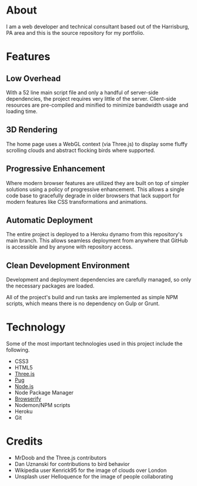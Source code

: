 # About
I am a web developer and technical consultant based out of the Harrisburg, PA area and this is the source repository for my portfolio.

# Features
## Low Overhead
With a 52 line main script file and only a handful of server-side dependencies, the project requires very little of the server. Client-side resources are pre-compiled and minified to minimize bandwidth usage and loading time.

## 3D Rendering
The home page uses a WebGL context (via Three.js) to display some fluffy scrolling clouds and abstract flocking birds where supported.

## Progressive Enhancement
Where modern browser features are utilized they are built on top of simpler solutions using a policy of progressive enhancement. This allows a single code base to gracefully degrade in older browsers that lack support for modern features like CSS transformations and animations.

## Automatic Deployment
The entire project is deployed to a Heroku dynamo from this repository's main branch. This allows seamless deployment from anywhere that GitHub is accessible and by anyone with repository access.

## Clean Development Environment
Development and deployment dependencies are carefully managed, so only the necessary packages are loaded.

All of the project's build and run tasks are implemented as simple NPM scripts, which means there is no dependency on Gulp or Grunt.

# Technology
Some of the most important technologies used in this project include the following.

* CSS3
* HTML5
* [Three.js](https://www.threejs.org/)
* [Pug](https://github.com/pugjs/pug)
* [Node.js](https://nodejs.org/en/)
* Node Package Manager
* [Browserify](http://browserify.org/)
* Nodemon/NPM scripts
* Heroku
* Git

# Credits

* MrDoob and the Three.js contributors
* Dan Uznanski for contributions to bird behavior
* Wikipedia user Kenrick95 for the image of clouds over London
* Unsplash user Helloquence for the image of people collaborating
